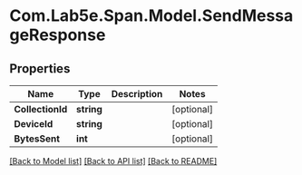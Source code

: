 # Com.Lab5e.Span.Model.SendMessageResponse

## Properties

Name | Type | Description | Notes
------------ | ------------- | ------------- | -------------
**CollectionId** | **string** |  | [optional] 
**DeviceId** | **string** |  | [optional] 
**BytesSent** | **int** |  | [optional] 

[[Back to Model list]](../README.md#documentation-for-models) [[Back to API list]](../README.md#documentation-for-api-endpoints) [[Back to README]](../README.md)

